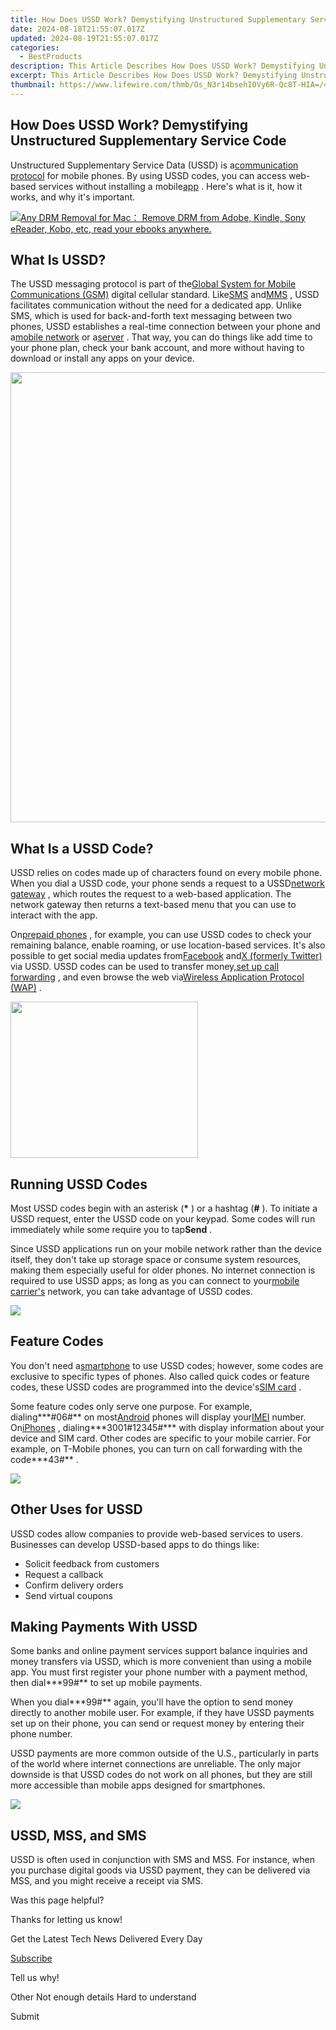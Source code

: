 ```yaml
---
title: How Does USSD Work? Demystifying Unstructured Supplementary Service Code
date: 2024-08-18T21:55:07.017Z
updated: 2024-08-19T21:55:07.017Z
categories:
  - BestProducts
description: This Article Describes How Does USSD Work? Demystifying Unstructured Supplementary Service Code
excerpt: This Article Describes How Does USSD Work? Demystifying Unstructured Supplementary Service Code
thumbnail: https://www.lifewire.com/thmb/Os_N3r14bsehI0Vy6R-Qc8T-HIA=/400x300/filters:no_upscale():max_bytes(150000):strip_icc():format(webp)/001_what-is-ussd-unstructured-supplementary-service-data-4800760-2383ece5ff974709878d57645005667b.jpg
---
```


## How Does USSD Work? Demystifying Unstructured Supplementary Service Code
 Unstructured Supplementary Service Data (USSD) is a[communication protocol](https://www.lifewire.com/definition-of-protocol-network-817949) for mobile phones. By using USSD codes, you can access web-based services without installing a mobile[app](https://www.lifewire.com/what-are-apps-1616114) . Here's what is it, how it works, and why it's important.

<!-- affiliate ads begin -->
<a href="https://secure.2checkout.com/order/checkout.php?PRODS=4600114&QTY=1&AFFILIATE=108875&CART=1"><img src="https://www.epubor.com/images/drm-removal-feature2.png" border="0">Any DRM Removal for Mac： Remove DRM from Adobe, Kindle, Sony eReader, Kobo, etc, read your ebooks anywhere.</a>
<!-- affiliate ads end -->
## What Is USSD?

 The USSD messaging protocol is part of the[Global System for Mobile Communications (GSM)](https://www.lifewire.com/definition-of-gsm-578670) digital cellular standard. Like[SMS](https://www.lifewire.com/what-is-sms-mms-iphone-2000247) and[MMS](https://www.lifewire.com/what-is-mms-picture-messaging-578671) , USSD facilitates communication without the need for a dedicated app. Unlike SMS, which is used for back-and-forth text messaging between two phones, USSD establishes a real-time connection between your phone and a[mobile network](https://www.lifewire.com/how-does-a-mobile-network-work-2373338) or a[server](https://www.lifewire.com/servers-in-computer-networking-817380) . That way, you can do things like add time to your phone plan, check your bank account, and more without having to download or install any apps on your device.

<!-- affiliate ads begin -->
<a href="https://lightailing.sjv.io/c/5597632/1638364/17190" target="_top" id="1638364"><img src="//a.impactradius-go.com/display-ad/17190-1638364" border="0" alt="" width="1280" height="720"/></a><img height="0" width="0" src="https://imp.pxf.io/i/5597632/1638364/17190" style="position:absolute;visibility:hidden;" border="0" />
<!-- affiliate ads end -->
## What Is a USSD Code?

 USSD relies on codes made up of characters found on every mobile phone. When you dial a USSD code, your phone sends a request to a USSD[network gateway](https://www.lifewire.com/definition-of-gateway-817891) , which routes the request to a web-based application. The network gateway then returns a text-based menu that you can use to interact with the app.

 On[prepaid phones](https://www.lifewire.com/best-cheap-cell-phone-plans-4156583) , for example, you can use USSD codes to check your remaining balance, enable roaming, or use location-based services. It's also possible to get social media updates from[Facebook](https://www.lifewire.com/what-is-facebook-3486391) and[X (formerly Twitter)](https://www.lifewire.com/what-exactly-is-twitter-2483331) via USSD. USSD codes can be used to transfer money,[set up call forwarding](https://www.lifewire.com/call-forwarding-explained-3426769) , and even browse the web via[Wireless Application Protocol (WAP)](https://www.lifewire.com/definitions-of-wap-816548) .

<!-- affiliate ads begin -->
<a href="https://caperobbin.sjv.io/c/5597632/2006118/18460" target="_top" id="2006118"><img src="//a.impactradius-go.com/display-ad/18460-2006118" border="0" alt="" width="300" height="250"/></a><img height="0" width="0" src="https://imp.pxf.io/i/5597632/2006118/18460" style="position:absolute;visibility:hidden;" border="0" />
<!-- affiliate ads end -->
## Running USSD Codes

 Most USSD codes begin with an asterisk (**\*** ) or a hashtag (**#** ). To initiate a USSD request, enter the USSD code on your keypad. Some codes will run immediately while some require you to tap**Send** .

 Since USSD applications run on your mobile network rather than the device itself, they don't take up storage space or consume system resources, making them especially useful for older phones. No internet connection is required to use USSD apps; as long as you can connect to your[mobile carrier's](https://www.lifewire.com/what-is-a-mobile-carrier-2373339) network, you can take advantage of USSD codes.

<!-- affiliate ads begin -->
<a href="https://store.nero.com/order/checkout.php?PRODS=22889392&QTY=1&AFFILIATE=108875&CART=1"><img src="http://webstatic.nero.com/nero2015-com-wAssets/img/affiliate/media/banner728-90eng.jpg" border="0"></a>
<!-- affiliate ads end -->
## Feature Codes

 You don't need a[smartphone](https://www.lifewire.com/what-makes-a-smartphone-smart-579597) to use USSD codes; however, some codes are exclusive to specific types of phones. Also called quick codes or feature codes, these USSD codes are programmed into the device's[SIM card](https://www.lifewire.com/what-are-sim-cards-577532) .

 Some feature codes only serve one purpose. For example, dialing**\*#06#** on most[Android](https://www.lifewire.com/what-is-google-android-1616887) phones will display your[IMEI](https://www.lifewire.com/how-to-find-your-phones-imei-or-meid-number-2377713) number. On[iPhones](https://www.lifewire.com/apple-iphone-basics-features-1999727) , dialing**\*3001#12345#\*** with display information about your device and SIM card. Other codes are specific to your mobile carrier. For example, on T-Mobile phones, you can turn on call forwarding with the code**\*43#** .

<!-- affiliate ads begin -->
<a href="https://secure.2checkout.com/order/checkout.php?PRODS=3727260&QTY=1&AFFILIATE=108875&CART=1"><img src="http://www.aiseesoft.com/avangate/30p/banner.jpg" border="0"></a>
<!-- affiliate ads end -->
## Other Uses for USSD

 USSD codes allow companies to provide web-based services to users. Businesses can develop USSD-based apps to do things like:

* Solicit feedback from customers
* Request a callback
* Confirm delivery orders
* Send virtual coupons

## Making Payments With USSD

 Some banks and online payment services support balance inquiries and money transfers via USSD, which is more convenient than using a mobile app. You must first register your phone number with a payment method, then dial**\*99#** to set up mobile payments.

 When you dial**\*99#** again, you'll have the option to send money directly to another mobile user. For example, if they have USSD payments set up on their phone, you can send or request money by entering their phone number.

 USSD payments are more common outside of the U.S., particularly in parts of the world where internet connections are unreliable. The only major downside is that USSD codes do not work on all phones, but they are still more accessible than mobile apps designed for smartphones.

<!-- affiliate ads begin -->
<a href="https://store.movavi.com/affiliate.php?ACCOUNT=MOVAVI&AFFILIATE=108875&PATH=https%3A%2F%2Fwww.movavi.com%3FAFFILIATE%3D108875%26RESOURCE%3DBanner%2B728x90"><img src="https://mcusercontent.com/0885a03ded3d480dca9287f12/images/2e76fe6a-3010-1b37-7846-f34ff9c6b4ca.png" border="0"></a>
<!-- affiliate ads end -->
## USSD, MSS, and SMS

 USSD is often used in conjunction with SMS and MSS. For instance, when you purchase digital goods via USSD payment, they can be delivered via MSS, and you might receive a receipt via SMS.

Was this page helpful?

Thanks for letting us know!

 Get the Latest Tech News Delivered Every Day

[Subscribe](https://www.lifewire.com/#)

Tell us why!

 Other  Not enough details  Hard to understand

 Submit

<ins class="adsbygoogle"
     style="display:block"
     data-ad-format="autorelaxed"
     data-ad-client="ca-pub-7571918770474297"
     data-ad-slot="1223367746"></ins>



<ins class="adsbygoogle"
     style="display:block"
     data-ad-client="ca-pub-7571918770474297"
     data-ad-slot="8358498916"
     data-ad-format="auto"
     data-full-width-responsive="true"></ins>


